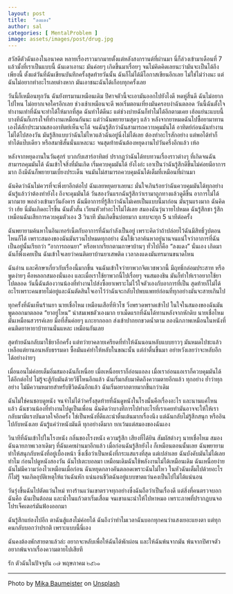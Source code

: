 ```yaml
---
layout: post
title:  "ลงแดง"
author: sal
categories: [ MentalProblem ]
image: assets/images/post/drug.jpg
---
```


สวัสดีตัวฉันเองในอนาคต หลายเรื่องราวมากมายตั้งแต่หลังสงกรานต์ที่ผ่านมา นี่ก็ล่วงเข้ามาเดือนที่ 7 แล้วมั้งที่เราเป็นแบบนี้ ฉันเดาเอานะ มันค่อยๆ เกิดขึ้นมาเรื่อยๆ จนไม่คิดคิดเลยนะว่ามันจะเป็นได้ถึงเพียงนี้ ตั้งแต่วันที่ฉันเขียนบันทึกครั้งสุดท้ายวันนั้น ฉันก็ไม่ได้มีโอกาสเขียนอีกเลย ไม่ใช่ไม่ว่างนะ แต่ฉันไม่อยากทำอะไรเลยต่างหาก มันเอาชนะฉันได้เกือบทุกครั้งเลย

วันนี้ก็เหมือนทุกวัน ฉันยังทรมานเหมือนเดิม ปีศาจตัวนี้จะเอามันออกไปยังไงดี หดหู่สิ้นดี ฉันไม่อยากไปไหน ไม่อยากเจอใครอีกเลย ช่วงเช้าเหมือนจะดี พอเริ่มตอนเที่ยงมันครอบงำฉันตลอด วันนี้ฉันตั้งใจทำงานเท่าที่ฉันจะทำได้ให้มากที่สุด ฉันทำได้ดีนะ แต่ช่วงบ่ายฉันก็ทำไม่ได้อีกตามเคย เฮ้อแย่นะแบบนี้บางทีฉันก็เกรงใจที่ทำงานเหมือนกันนะ แต่ว่าฉันพยายามสุดๆ แล้ว
หลังจากยาหมดฉันไปซื้อยามาทานเองได้สักประมาณสองอาทิตย์เห็นจะได้ จนฉันรู้สึกว่าฉันสามารถควาบคุมมันได้ อาทิตย์ก่อนฉันทำงานไม่ได้ไปสองวัน มันรู้สึกแบบว่าฉันไม่ไหวแล้วฉันอยู่นิ่งไม่ได้เลย ต้องทำอะไรสักอย่าง แต่พอได้ทำก็ทำได้แป๊บเดียว หรือสมาธิสั้นนั่นแหละนะ จนสุดท้ายฉันต้องหยุดงานไปวันครึ่งอีกแล้ว เห้อ

หลังจากหยุดงานในวันศุกร์ บวกกับเสาร์อาทิตย์ ปรากฏว่าฉันได้ทบทวนเรื่องราวต่างๆ ที่เกิดจนฉันสามารถคุมมันได้ ฉันเข้าใจสิ่งที่มันเกิด เริ่มควบคุมมันได้ ยังไงอ่ะ เอาเป็นว่าฉันรู้สึกดีขึ้นไม่ค่อยมีอาการมาก ถึงมีฉันก็พยายามเบี่ยงประเด็น จนมันไม่สามารถควบคุมฉันได้เต็มที่เหมือนที่ผ่านมา

ฉันคิดว่าฉันไม่ควรที่จะพึ่งยาอีกต่อไป ฉันเลยหยุดยาเลยนะ มั่นใจเกินร้อยว่าฉันควบคุมมันได้ทุกอย่าง ฉันรู้แล้วว่าต้องทำยังไง ถึงจะคุมมันได้ วันสองวันแรกฉันรู้สึกว่าเรามาถูกทางแล้วดูดีขึ้น อาการไม่ได้มากมาย พอล่วงเข้ามาวันอังคาร ฉันมีอาการที่รู้สึกว่าฉันไม่เคยเป็นแบบนี้มาก่อน มันรุนแรงมาก ฉันคิดว่า เฮ้ย นี่มันเกิดอะไรขึ้น ฉันตั้วสั่น เวียนหัวทำอะไรไม่ได้เลย สมองฉันวุ่นวายไปหมด ฉันรู้สึกชา รู้สึกเหมือนฉันเสียการควบคุมตัวเอง 3 วินาที มันเกิดขึ้นบ่อยมาก แทบจะทุก 5 นาทีต่อครั้ง

ฉันพยายามค้นหาในอินเทอร์เน็ตกับอาการที่ฉันกำลังเป็นอยู่ เพราะคิดว่าถ้าปล่อยไว้ฉันมีสิทธิ์วูปตอนไหนก็ได้ เพราะสมองของฉันมันรวนไปหมดทุกอย่าง ฉันใช้เวลาค้นหาอยู่นานจนแน่ใจว่าอาการที่ฉันเป็นอยู่นั้นเรียกว่า “อาการถอนยา” หรือหากเรียกตามภาษาบ้านๆ ทั่วไปก็คือ “ลงแดง” นั่นเอง เกิดมาฉันก็พึ่งเคยเป็น ฉันเข้าใจเลยว่าคนติดยาบ้านยาเสพติด เวลาลงแดงมันทรมานขนาดไหน

ฉันอ่าน และศึกษาเกี่ยวกับเรื่องนี้มากขึ้น จนฉันเข้าใจว่ายาพวกจิตเวชพวกนี้ มีฤทธิ์กล่อมประสาท หรือพูดง่ายๆ คือหลอกสมองนั่นเอง และเมื่อเราใช้ยาพวกนี้ไปเรื่อยๆ จนสมองชิน มันก็ทำให้เราอยากใช้ยาไปตลอด วันนี้ฉันต้องวานน้องที่ทำงานไปส่งซื้อยาเพราะไม่ไว้ใจตัวเองกับอาการที่เป็น สุดท้ายก็ไม่ได้อะไรเพราะคนขายไม่อยู่และฉันตัดสินใจเอาไว้ว่าฉันจะกลับไปพบแพทย์ก่อนที่ทุกอย่างมันจะสายเกินไป

ทุกครั้งที่ฉันเห็นร้านยา นายเชื่อไหม เหมือนเสือที่หิวโซ วิ่งพรวดพราดเข้าไป ในใจในสมองของฉันมันพูดออกมาตลอด “ยาอยู่ไหน” น่าสมเพชตัวเองมาก ยาเม็ดแรกที่ฉันได้ทานหลังจากหักดิบ นายเชื่อไหม มันเหมือนสวรรค์เลย มือที่สั่นค่อยๆ แกะยากออก ส่งเข้าปากยกขวดน้ำตาม ลองนึกภาพเหมือนในหนังที่คนติดยาหายาบ้าทานนั่นแหละ เหมือนกันเลย

สุดท้ายฉันกลับมาใช้ยาอีกครั้ง แต่ทว่ายาคลายเครียดที่ทำให้ฉันนอนหลับแบบยาวๆ มันหมดไปซะแล้วเหลือแต่ยานอนหลับธรรมดา ซื้อมันแค่ทำให้หลับในขณะนั้น แต่ถ่าตื่นขึ้นมา อย่าหวังเลยว่าจะหลับอีกได้อย่างง่ายๆ

เมื่อนอนไม่ค่อยเต็มอิ่มสมองฉันก็เหนื่อย เมื่อเหนื่อยเราก็อ่อนแอลง เมื่อเราอ่อนแอเราก็ควบคุมมันได้ได้อีกต่อไป ไม่รู้จะสู้กับมันด้วยวิธีไหนอีกแล้ว ฉันเริ่มกลับมาคิดถึงความตายอีกแล้ว ทุกอย่าง ย้ำว่าทุกอย่าง ไม่มีความหมายสำหรับชีวิตฉันอีกแล้ว ฉันเริ่มอยากตายมากขึ้นกว่าเดิม

ฉันไม่ใช่คนชอบดูหนัง จนจำไม่ได้ว่าครั้งสุดท้ายที่ฉันดูหนังในโรงนั้นคือเรื่องอะไร และนานแค่ไหนแล้ว ฉันชวนน้องที่ทำงานไปดูเป็นเพื่อน ฉันคิดว่าบางทีการไปทำอะไรที่เราเคยทำมันอาจจะให้ให้เรากลับมามีแรงบันดาลใจอีกครั้ง ใช่เป็นหนังที่ดีและน่าตื่นเต้นมากเรื่องนึง แต่ฉันกลับไม่รู้สึกสนุก หรืออินไปกับหนังเลย ฉันรู้แค่ว่าหนังมันดี ทุกอย่างดีมาก ยกเว้นแต่สมองของฉันเอง

วินาทีที่ฉันเข้าไปในโรงหนัง กลิ่นของโรงหนัง ความรู้สึก เสียงที่ได้ยิน สัมผัสต่างๆ นายเชื่อไหม สมองฉันฉายภาพเวลาเดิมๆ ที่ฉันเคยผ่านมาอีกแล้ว เมื่อก่อนฉันรู้สึกยังไง ก็เหมือนตอนนั้นเลย ฉันพยายามทำให้สนุกกับหนังที่อยู่เบื้องหน้า ซึ่งเชื่อว่าเป็นหนังที่กระแสแรงที่สุด แต่เปล่าเลย ฉันบังคับมันไม่ได้เลย ทำไม
ก่อนไปดูหนังสองวัน ฉันไปเตะบอลมา เหมือนเดิมฉันใช้พลังงานไม่ได้เหมือนเดิม ฉันเหนื่อยง่าย ฉันไม่มีความว่องไวเหมือนเมื่อก่อน ฉันหยุดกลางคันตลอดเพราะฉันไม่ไหว ในหัวฉันเต็มไปด้วยอะไรก็ไม่รู้ จนเกิดอุบัติเหตุให้แว่นฉันหัก แน่นอนชีวิตฉันอยู่แบบขาดแว่นคงเป็นไปไม่ได้แน่นอน

วันรุ่งขึ้นฉันไปตัดแว่นใหม่ ทางร้านแว่นเขาตรวจทุกอย่างซึ่งฉันถือว่าเป็นเรื่องดี แต่สิ่งที่คนตรวจบอกฉันคือ ฉันเป็นต้อลม และน้ำในแก้วตาเริ่มเสื่อม จนเขาแนะนำให้ไปหาหมอ เพราะภาพที่ปรากฎบนจอโปรเจ็คเตอร์มันฟ้องออกมา

ฉันรู้สึกแย่ลงไปอีก ตาฉันสู้แสงไม่ค่อยได้ ฉันถึงว่าทำไมเวลาฉันบอกทุกคนว่าแสงเยอะแยงตา แต่ทุกคนกลับบอกว่าปรกติ เพราะแบบนี้นี่เอง

ฉันคงต้องพักสายตาแล้วล่ะ อยากจะหลับเพื่อให้ฉันได้พักผ่อน และให้ฉันพ้นจากมัน พ้นจากปิศาจตัว อยากพ้นจากเรื่องความตายไปเสียที

รัก
ตัวฉันในปัจจุบัน
๐๗ พฤษภาคม ๒๕๖๑

---

<span>Photo by <a href="https://unsplash.com/@mbaumi?utm_source=unsplash&amp;utm_medium=referral&amp;utm_content=creditCopyText">Mika Baumeister</a> on <a href="https://unsplash.com/s/photos/drug-withdrawal?utm_source=unsplash&amp;utm_medium=referral&amp;utm_content=creditCopyText">Unsplash</a></span>